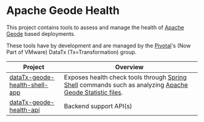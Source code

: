 # Apache Geode Health

This project contains tools to assess and 
manage the health of [Apache Geode](http://geode.apache.org/) based deployments.

These tools have by development and are managed
by the [Pivotal](https://pivotal.io)'s (Now Part of VMware) DataTx (Tx=Transformation)
 group.


| Project               | Overview |
| --------------------- | ----------   |
| [dataTx-geode-health-shell-app](https://github.com/Pivotal-Data-Engineering/dataTx-geode-health/tree/master/dataTx-geode-health-shell-app) | Exposes health check tools through [Spring Shell](https://projects.spring.io/spring-shell/) commands such as analyzing [Apache Geode Statistic files](https://geode.apache.org/docs/guide/12/managing/statistics/setting_up_statistics.html). |
| [dataTx-geode-health-api](https://github.com/Pivotal-Data-Engineering/dataTx-geode-health/tree/master/dataTx-geode-health-api)        | Backend support API(s) |



